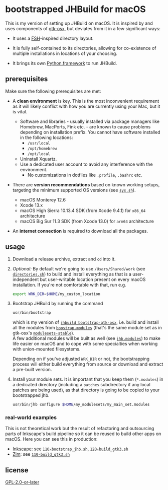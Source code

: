 # bootstrapped JHBuild for macOS

This is my version of setting up JHBuild on macOS. It is inspired by and uses components of [gtk-osx](https://gitlab.gnome.org/GNOME/gtk-osx), but deviates from it in a few significant ways:

- It uses a [FSH](https://refspecs.linuxfoundation.org/FHS_3.0/fhs-3.0.html)-inspired directory layout.

- It is fully self-contained to its directories, allowing for co-existence of multiple installations in locations of your choosing.

- It brings its own [Python.framework](https://gitlab.com/dehesselle/python_macos) to run JHBuild.

## prerequisites

Make sure the following prerequisites are met:

- A __clean environment__ is key. This is the most inconvenient requirement as it will likely conflict with how you are currently using your Mac, but it is vital.
  - Software and libraries - usually installed via package managers like Homebrew, MacPorts, Fink etc. - are known to cause problems depending on installation prefix. You cannot have software installed in the following locations:
    - `/usr/local`
    - `/opt/homebrew`
    - `/opt/local`
  - Uninstall Xquartz.
  - Use a dedicated user account to avoid any interference with the environment.
    - No customizations in dotfiles like `.profile`, `.bashrc` etc.

- There are __version recommendations__ based on known working setups, targeting the minimum supported OS versions (see [`sys.sh`](etc/jhb.conf/sys.sh)).
  - macOS Monterey 12.6
  - Xcode 13.x
  - macOS High Sierra 10.13.4 SDK (from Xcode 9.4.1) for `x86_64` architecture
  - macOS Big Sur 11.3 SDK (from Xcode 13.0) for `arm64` architecture

- An __internet connection__ is required to download all the packages.

## usage

1. Download a release archive, extract and `cd` into it.

1. _Optional:_ By default we're going to use `/Users/Shared/work` (see [`directories.sh`](etc/jhb.conf/directories.sh)) to build and install everything as that is a user-independent but user-writable location present on every macOS installation. If you're not comfortable with that, run e.g.

    ```bash
    export WRK_DIR=$HOME/my_custom_location
    ```

1. Bootstrap JHBuild by running the command

    ```bash
    usr/bin/bootstrap
    ```

   which is my version of [`jhbuild bootstrap-gtk-osx`](https://gitlab.gnome.org/GNOME/gtk-osx/-/tree/master/#bootstrapping), i.e. build and install all the modules from [`boostrap.modules`](etc/modulesets/jhb/bootstrap.modules) (that's the same module set as in gtk-osx's [`modulesets-stable`](https://gitlab.gnome.org/GNOME/gtk-osx/-/tree/master/modulesets-stable)).  
   A few additional modules will be built as well (see [`jhb.modules`](etc/modulesets/jhb/jhb.modules)) to make life easier on macOS and to cope with some specialties when working with union-mounted filesystems.  

   Depending on if you've adjusted `WRK_DIR` or not, the bootstrapping process will either build everything from source or download and extract a pre-built version.

1. Install your module sets. It is important that you keep them (`*.modules`) in a dedicated directory (including a `patches` subdirectory if any local patches are being used), as that directory is going to be copied to your bootstrapped jhb.

   ```bash
   usr/bin/jhb configure $HOME/my_modulesets/my_main_set.modules
   ```

### real-world examples

This is not theoretical work but the result of refactoring and outsourcing parts of Inkscape's build pipeline so it can be reused to build other apps on macOS. Here you can see this in production:

- [Inkscape](https://gitlab.com/inkscape/inkscape): see [`110-bootstrap_jhb.sh`](https://gitlab.com/inkscape/inkscape/-/blob/master/packaging/macos/110-bootstrap_jhb.sh), [`120-build_gtk3.sh`](https://gitlab.com/inkscape/inkscape/-/blob/master/packaging/macos/120-build_gtk3.sh)
- [Zim](https://gitlab.com/dehesselle/zim_macos): see [`110-build_gtk3.sh`](https://gitlab.com/dehesselle/zim_macos/-/blob/master/110-build_gtk3.sh)

## license

[GPL-2.0-or-later](LICENSE)

